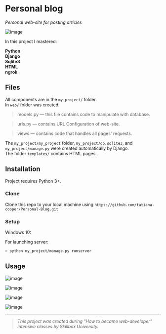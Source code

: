 ﻿
# Personal blog

*Personal web-site for posting articles*

![image](https://drive.google.com/uc?export=view&id=18kNsWC3sxIPeEEuWTr_sHa7kNnXmDccX)


In this project I mastered:

**Python**<br>
**Django**<br>
**Sqlite3**<br>
**HTML**<br>
**ngrok**<br>


## Files
All components are in the `my_project/` folder.<br>
In `web/` folder was created:
> models.py — this file contains code to manipulate with database.

> urls.py — contains URL Configuration of web-site.

>views — contains code that handles all pages' requests.


The `my_project/my_project` folder, `my_project/db.sqlite3`, and `my_project/manage.py` were created automatically by Django.<br>
The folder `templates/` contains HTML pages.<br>

## Installation
Project requires Python 3+.<br>

### Clone

Clone this repo to your local machine using  `https://github.com/tatiana-cooper/Personal-Blog.git`

### Setup

Windows 10:

For launching server:
```sh
> python my_project/manage.py runserver
```

## Usage

![image](https://drive.google.com/uc?export=view&id=1ikqz0zty5fevqvfdihjjbq0P0d8I15Mx)

![image](https://drive.google.com/uc?export=view&id=1ydLOJkJllgXJtBd75m66FTynvKwBMaf5)

![image](https://drive.google.com/uc?export=view&id=1hDqW1DZ1njr18RCDKBBCdfd8_ye4Amw6)

![image](https://drive.google.com/uc?export=view&id=1qZiXXF27CUBwTHyms7na7Gtvl6vRjL-y)

---

> *This project was created during "How to became web-developer" intensive classes by Skillbox University.*
